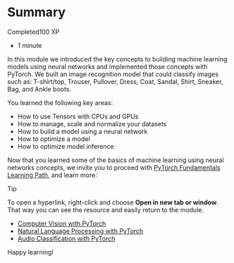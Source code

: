 # Summary

Completed100 XP

- 1 minute

In this module we introduced the key concepts to building machine learning models using neural networks and implemented those concepts with PyTorch. We built an image recognition model that could classify images such as: T-shirt/top, Trouser, Pullover, Dress, Coat, Sandal, Shirt, Sneaker, Bag, and Ankle boots.

You learned the following key areas:

- How to use Tensors with CPUs and GPUs
- How to manage, scale and normalize your datasets
- How to build a model using a neural network
- How to optimize a model
- How to optimize model inference

Now that you learned some of the basics of machine learning using neural networks concepts, we invite you to proceed with [PyTorch Fundamentals Learning Path](https://learn.microsoft.com/en-us/training/paths/pytorch-fundamentals), and learn more:

 Tip

To open a hyperlink, right-click and choose **Open in new tab or window**. That way you can see the resource and easily return to the module.

- [Computer Vision with PyTorch](https://learn.microsoft.com/en-us/training/modules/intro-computer-vision-pytorch)
- [Natural Language Processing with PyTorch](https://learn.microsoft.com/en-us/training/modules/intro-natural-language-processing-pytorch)
- [Audio Classification with PyTorch](https://learn.microsoft.com/en-us/training/modules/intro-audio-classification-pytorch)

Happy learning!